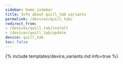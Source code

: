 ```yaml
---
sidebar: home_sidebar
title: Info about quill_tab variants
permalink: /devices/quill_tab/
redirect_from:
- /devices/quill_tab/install
- /devices/quill_tab/update
device: quill_tab
toc: false
---
```

{% include templates/device_variants.md info=true %}
